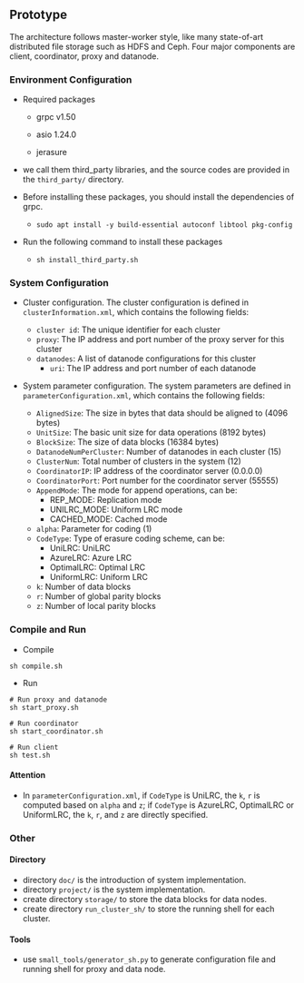 ## Prototype

The architecture follows master-worker style, like many state-of-art distributed file storage such as HDFS and Ceph. Four major components are client, coordinator, proxy and datanode. 

### Environment Configuration

- Required packages

  * grpc v1.50

  * asio 1.24.0

  * jerasure

- we call them third_party libraries, and the source codes are provided in the `third_party/` directory.

- Before installing these packages, you should install the dependencies of grpc.

  - ```
    sudo apt install -y build-essential autoconf libtool pkg-config
    ```

- Run the following command to install these packages

  - ```
    sh install_third_party.sh
    ```

### System Configuration

- Cluster configuration. The cluster configuration is defined in `clusterInformation.xml`, which contains the following fields:

  * `cluster id`: The unique identifier for each cluster
  * `proxy`: The IP address and port number of the proxy server for this cluster
  * `datanodes`: A list of datanode configurations for this cluster
    - `uri`: The IP address and port number of each datanode

- System parameter configuration. The system parameters are defined in `parameterConfiguration.xml`, which contains the following fields:

  * `AlignedSize`: The size in bytes that data should be aligned to (4096 bytes)
  * `UnitSize`: The basic unit size for data operations (8192 bytes)
  * `BlockSize`: The size of data blocks (16384 bytes)
  * `DatanodeNumPerCluster`: Number of datanodes in each cluster (15)
  * `ClusterNum`: Total number of clusters in the system (12)
  * `CoordinatorIP`: IP address of the coordinator server (0.0.0.0)
  * `CoordinatorPort`: Port number for the coordinator server (55555)
  * `AppendMode`: The mode for append operations, can be:
    - REP_MODE: Replication mode
    - UNILRC_MODE: Uniform LRC mode  
    - CACHED_MODE: Cached mode
  * `alpha`: Parameter for coding (1)
  * `CodeType`: Type of erasure coding scheme, can be:
    - UniLRC: UniLRC
    - AzureLRC: Azure LRC
    - OptimalLRC: Optimal LRC
    - UniformLRC: Uniform LRC
  * `k`: Number of data blocks
  * `r`: Number of global parity blocks
  * `z`: Number of local parity blocks

### Compile and Run

- Compile

```
sh compile.sh
```

- Run

```
# Run proxy and datanode
sh start_proxy.sh

# Run coordinator
sh start_coordinator.sh

# Run client
sh test.sh
```

#### Attention

- In `parameterConfiguration.xml`, if `CodeType` is UniLRC, the `k`, `r` is computed based on `alpha` and `z`; if `CodeType` is AzureLRC, OptimalLRC or UniformLRC, the `k`, `r`, and `z` are directly specified.



### Other

#### Directory

- directory `doc/`  is the introduction of system implementation.
- directory `project/` is the system implementation.
- create directory `storage/` to store the data blocks for data nodes.
- create directory `run_cluster_sh/` to store the running shell for each cluster.

#### Tools

- use `small_tools/generator_sh.py` to generate configuration file and running shell for proxy and data node.

